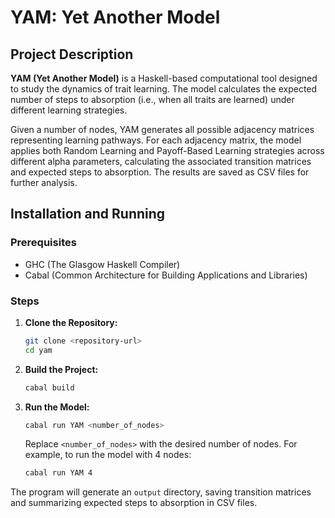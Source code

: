 # YAM: Yet Another Model

## Project Description

**YAM (Yet Another Model)** is a Haskell-based computational tool designed to study the dynamics of trait learning. The model calculates the expected number of steps to absorption (i.e., when all traits are learned) under different learning strategies. 

Given a number of nodes, YAM generates all possible adjacency matrices representing learning pathways. For each adjacency matrix, the model applies both Random Learning and Payoff-Based Learning strategies across different alpha parameters, calculating the associated transition matrices and expected steps to absorption. The results are saved as CSV files for further analysis.

## Installation and Running

### Prerequisites

- GHC (The Glasgow Haskell Compiler)
- Cabal (Common Architecture for Building Applications and Libraries)

### Steps

1. **Clone the Repository:**

    ```bash
    git clone <repository-url>
    cd yam
    ```

2. **Build the Project:**

    ```bash
    cabal build
    ```

3. **Run the Model:**

    ```bash
    cabal run YAM <number_of_nodes>
    ```

    Replace `<number_of_nodes>` with the desired number of nodes. For example, to run the model with 4 nodes:

    ```bash
    cabal run YAM 4
    ```

The program will generate an `output` directory, saving transition matrices and summarizing expected steps to absorption in CSV files.
